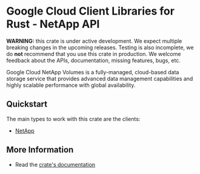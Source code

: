 # Google Cloud Client Libraries for Rust - NetApp API

<!-- Code generated by sidekick. DO NOT EDIT. -->

**WARNING:** this crate is under active development. We expect multiple breaking
changes in the upcoming releases. Testing is also incomplete, we do **not**
recommend that you use this crate in production. We welcome feedback about the
APIs, documentation, missing features, bugs, etc.

Google Cloud NetApp Volumes is a fully-managed, cloud-based data storage
service that provides advanced data management capabilities and highly
scalable performance with global availability.

## Quickstart

The main types to work with this crate are the clients:

* [NetApp]

## More Information

* Read the [crate's documentation](https://docs.rs/google-cloud-netapp-v1/latest/google-cloud-netapp-v1)

[NetApp]: https://docs.rs/google-cloud-netapp-v1/latest/google_cloud_netapp_v1/client/struct.NetApp.html
